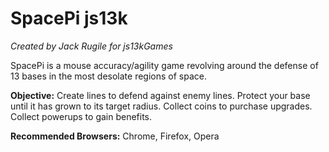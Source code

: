 # SpacePi js13k
*Created by Jack Rugile for js13kGames*

SpacePi is a mouse accuracy/agility game revolving around the defense of 13 bases in the most desolate regions of space.

**Objective:** Create lines to defend against enemy lines. Protect your base until it has grown to its target radius. Collect coins to purchase upgrades. Collect powerups to gain benefits.

**Recommended Browsers:** Chrome, Firefox, Opera